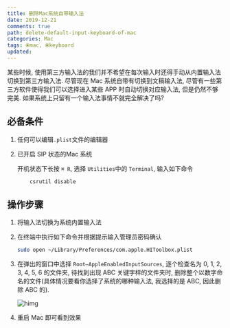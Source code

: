 ```yaml
---
title: 删除Mac系统自带输入法
date: 2019-12-21
comments: true
path: delete-default-input-keyboard-of-mac
categories: Mac
tags: ⦿mac, ⦿keyboard
updated:
---
```


某些时候, 使用第三方输入法的我们并不希望在每次输入时还得手动从内置输入法切换到第三方输入法. 尽管现在 Mac 系统自带有切换到文稿输入法, 尽管有一些第三方软件使得我们可以选择进入某些 APP 时自动切换对应输入法, 但是仍然不够完美. 如果系统上只留有一个输入法事情不就完全解决了吗?

<!-- more -->

## 必备条件

1. 任何可以编辑`.plist`文件的编辑器
2. 已开启 SIP 状态的Mac 系统

    开机状态下长按 `⌘ R`, 选择 `Utilities`中的 `Terminal`, 输入如下命令

    ```bash
        csrutil disable
    ```

## 操作步骤

1. 将输入法切换为系统内置输入法
2. 在终端中执行如下命令并根据提示输入管理员密码确认

    ```bash
    sudo open ~/Library/Preferences/com.apple.HIToolbox.plist
    ```

3. 在弹出的窗口中选择 `Root—AppleEnabledInputSources`, 逐个检查名为 0, 1, 2, 3, 4, 5, 6 的文件夹, 待找到出现 ABC 关键字样的文件夹时, 删除整个以数字命名的文件(具体情况要看你选择了系统的哪种输入法, 我选择的是 ABC, 因此删除 ABC 的).

    ![himg](https://a.hanleylee.com/HKMS/2019-12-27-154607.png?x-oss-process=style/WaMa)

4. 重启 Mac 即可看到效果
